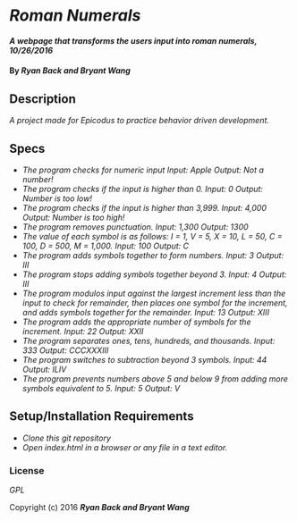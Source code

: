 # _Roman Numerals_

#### _A webpage that transforms the users input into roman numerals, 10/26/2016_

#### By _**Ryan Back and Bryant Wang**_

## Description

_A project made for Epicodus to practice behavior driven development._

## Specs

* _The program checks for numeric input
Input: Apple
Output: Not a number!_
* _The program checks if the input is higher than 0.
Input: 0
Output: Number is too low!_
* _The program checks if the input is higher than 3,999.
Input: 4,000
Output: Number is too high!_
* _The program removes punctuation.
Input: 1,300
Output: 1300_
* _The value of each symbol is as follows: I = 1, V = 5, X = 10, L = 50, C = 100, D = 500, M = 1,000.
Input: 100
Output: C_
* _The program adds symbols together to form numbers.
Input: 3
Output: III_
* _The program stops adding symbols together beyond 3.
Input: 4
Output: III_
* _The program modulos input against the largest increment less than the input to check for remainder, then places one symbol for the increment, and adds symbols together for the remainder.
Input: 13
Output: XIII_
* _The program adds the appropriate number of symbols for the increment.
Input: 22
Output: XXII_
* _The program separates ones, tens, hundreds, and thousands.
Input: 333
Output: CCCXXXIII_
* _The program switches to subtraction beyond 3 symbols.
Input: 44
Output: ILIV_
* _The program prevents numbers above 5 and below 9 from adding more symbols equivalent to 5.
Input: 5
Output: V_

## Setup/Installation Requirements

* _Clone this git repository_
* _Open index.html in a browser or any file in a text editor._

### License

*GPL*

Copyright (c) 2016 **_Ryan Back and Bryant Wang_**
